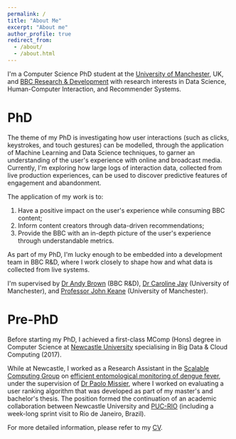 ```yaml
---
permalink: /
title: "About Me"
excerpt: "About me"
author_profile: true
redirect_from: 
  - /about/
  - /about.html
---
```


I'm a Computer Science PhD student at the <a href="https://www.cs.manchester.ac.uk/">University of Manchester</a>, UK, and <a href="https://www.bbc.co.uk/rd">BBC Research & 
Development</a> with research interests in Data Science, Human-Computer Interaction, and Recommender Systems.

PhD
======

The theme of my PhD is investigating how user interactions (such as clicks, keystrokes, and
touch gestures) can be modelled, through the application of Machine Learning and Data Science
techniques, to garner an understanding of the user's experience with online and broadcast media.
Currently, I'm exploring how large logs of interaction data, collected from live production
experiences, can be used to discover predictive features of engagement and abandonment. 

The application of my work is to: 

1. Have a positive impact on the user's experience while consuming BBC content; 
2. Inform content creators through data-driven recommendations; 
3. Provide the BBC with an in-depth picture of the user's experience through understandable metrics.

As part of my PhD, I'm lucky enough to be embedded into a development team in BBC R&D, where I 
work closely to shape how and what data is collected from live systems. 

I'm supervised by <a href="https://www.bbc.co.uk/rd/people/andy-brown">Dr Andy Brown</a> (BBC R&D), <a href="https://www.research.manchester.ac.uk/portal/caroline.jay.html">Dr Caroline Jay</a> (University of Manchester), and <a href="http://nactem.ac.uk/profile.php?member=jkeane">Professor John Keane</a> (University of Manchester).

Pre-PhD
=======

Before starting my PhD, I achieved a first-class MComp (Hons) degree in Computer Science at <a href="https://www.ncl.ac.uk/computing/">Newcastle University</a> specialising in Big Data & Cloud Computing (2017).  

While at Newcastle, I worked as a Research Assistant in the <a href="https://www.ncl.ac.uk/computing/research/groups/scalable/#about">Scalable Computing Group</a> on <a href="https://www.ncl.ac.uk/computing/research/projects/asoftwareinfrastructureforpromotingefficiententomologicalmonitoringofde.html">efficient entomological monitoring of dengue fever</a>, under the supervision of <a href="https://www.ncl.ac.uk/computing/people/profile/paolomissier.html#background">Dr Paolo Missier</a>, where I worked on evaluating a user ranking algorithm that was developed as part of my master's and bachelor's thesis. The position formed the continuation of an academic collaboration between Newcastle University and <a href="http://www.puc-rio.br/english/">PUC-RIO</a> (including a week-long sprint visit to Rio de Janeiro, Brazil).

For more detailed information, please refer to my <a href="https://www.dropbox.com/s/bmxvjozkmjw3e3b/cv_jonathan-carlton.pdf?dl=0">CV</a>. 